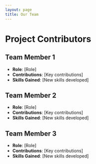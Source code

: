 ```yaml
---
layout: page
title: Our Team
---
```


# Project Contributors

## Team Member 1
- **Role**: [Role]
- **Contributions**: [Key contributions]
- **Skills Gained**: [New skills developed]

## Team Member 2
- **Role**: [Role]
- **Contributions**: [Key contributions]
- **Skills Gained**: [New skills developed]

## Team Member 3
- **Role**: [Role]
- **Contributions**: [Key contributions]
- **Skills Gained**: [New skills developed]